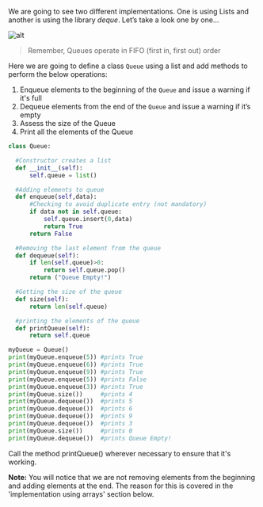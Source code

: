 <!--title={Queue: List Implementation}-->

<!--badges={Algorithms:15}-->

<!--concepts{Queue General, Queue Manipulation}-->

We are going to see two different implementations. One is using Lists and another is using the library *deque*. Let’s take a look one by one...

![alt](https://www.tutorialspoint.com/data_structures_algorithms/images/queue_dequeue_diagram.jpg)

> Remember, Queues operate in FIFO (first in, first out) order

Here we are going to define a class `Queue` using a list and add methods to perform the below operations:

1. Enqueue elements to the beginning of the `Queue` and issue a warning if it's full
2. Dequeue elements from the end of the `Queue` and issue a warning if it’s empty
3. Assess the size of the Queue
4. Print all the elements of the Queue

```python
class Queue:

  #Constructor creates a list
  def __init__(self):
      self.queue = list()

  #Adding elements to queue
  def enqueue(self,data):
      #Checking to avoid duplicate entry (not mandatory)
      if data not in self.queue:
          self.queue.insert(0,data)
          return True
      return False

  #Removing the last element from the queue
  def dequeue(self):
      if len(self.queue)>0:
          return self.queue.pop()
      return ("Queue Empty!")

  #Getting the size of the queue
  def size(self):
      return len(self.queue)

  #printing the elements of the queue
  def printQueue(self):
      return self.queue

myQueue = Queue()
print(myQueue.enqueue(5)) #prints True
print(myQueue.enqueue(6)) #prints True
print(myQueue.enqueue(9)) #prints True
print(myQueue.enqueue(5)) #prints False
print(myQueue.enqueue(3)) #prints True
print(myQueue.size())     #prints 4
print(myQueue.dequeue())  #prints 5
print(myQueue.dequeue())  #prints 6
print(myQueue.dequeue())  #prints 9
print(myQueue.dequeue())  #prints 3
print(myQueue.size())     #prints 0
print(myQueue.dequeue())  #prints Queue Empty!
```

Call the method printQueue() wherever necessary to ensure that it's working.

**Note:** You will notice that we are not removing elements from the beginning and adding elements at the end. The reason for this is covered in the 'implementation using arrays' section below.